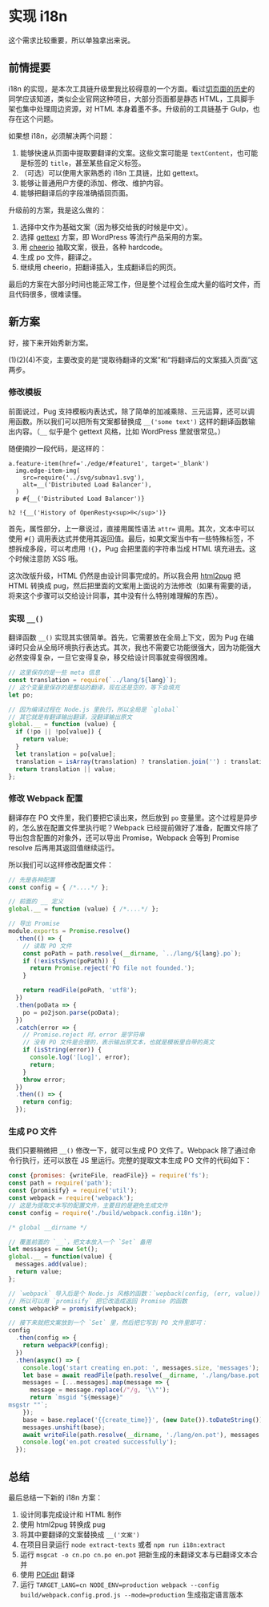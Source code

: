 实现 i18n
========

这个需求比较重要，所以单独拿出来说。

前情提要
--------

i18n 的实现，是本次工具链升级里我比较得意的一个方面。看过[切页面的历史](history.md)的同学应该知道，类似企业官网这种项目，大部分页面都是静态 HTML，工具脚手架也集中处理周边资源，对 HTML 本身着墨不多。升级前的工具链基于 Gulp，也存在这个问题。

如果想 i18n，必须解决两个问题：

1. 能够快速从页面中提取要翻译的文案。这些文案可能是 `textContent`，也可能是标签的 `title`，甚至某些自定义标签。
2. （可选）可以使用大家熟悉的 i18n 工具链，比如 gettext。
3. 能够让普通用户方便的添加、修改、维护内容。
4. 能够把翻译后的字段准确插回页面。

升级前的方案，我是这么做的：

1. 选择中文作为基础文案（因为移交给我的时候是中文）。
2. 选择 [gettext](https://www.gnu.org/software/gettext/) 方案，即 WordPress 等流行产品采用的方案。
2. 用 [cheerio](https://github.com/cheeriojs/cheerio) 抽取文案，很丑，各种 hardcode。
3. 生成 po 文件，翻译之。
4. 继续用 cheerio，把翻译插入，生成翻译后的网页。

最后的方案在大部分时间也能正常工作，但是整个过程会生成大量的临时文件，而且代码很多，很难读懂。

新方案
--------

好，接下来开始秀新方案。

(1)(2)(4)不变，主要改变的是“提取待翻译的文案”和“将翻译后的文案插入页面”这两步。

### 修改模板

前面说过，Pug 支持模板内表达式，除了简单的加减乘除、三元运算，还可以调用函数。所以我们可以把所有文案都替换成 `__('some text')` 这样的翻译函数输出内容。（`__` 似乎是个 gettext 风格，比如 WordPress 里就很常见。）

随便摘抄一段代码，是这样的：

```pug
a.feature-item(href='./edge/#feature1', target='_blank')
  img.edge-item-img(
    src=require('../svg/subnav1.svg'),
    alt=__('Distributed Load Balancer'),
  )
  p #{__('Distributed Load Balancer')}

h2 !{__('History of OpenResty<sup>®</sup>')}
```

首先，属性部分，上一章说过，直接用属性语法 `attr=` 调用。其次，文本中可以使用 `#{}` 调用表达式并使用其返回值。最后，如果文案当中有一些特殊标签，不想拆成多段，可以考虑用 `!{}`，Pug 会把里面的字符串当成 HTML 填充进去。这个时候注意防 XSS 哦。

这次改版升级，HTML 仍然是由设计同事完成的。所以我会用 [html2pug](https://www.npmjs.com/package/html2pug) 把 HTML 转换成 pug，然后把里面的文案用上面说的方法修改（如果有需要的话，将来这个步骤可以交给设计同事，其中没有什么特别难理解的东西）。

### 实现 `__()`

翻译函数 `__()` 实现其实很简单。首先，它需要放在全局上下文，因为 Pug 在编译时只会从全局环境执行表达式。其次，我也不需要它功能很强大，因为功能强大必然变得复杂，一旦它变得复杂，移交给设计同事就变得很困难。

```js
// 这里保存的是一些 meta 信息
const translation = require(`../lang/${lang}`);
// 这个变量里保存的是整站的翻译，现在还是空的，等下会填充
let po;

// 因为编译过程在 Node.js 里执行，所以全局是 `global`
// 其它就是有翻译输出翻译，没翻译输出原文
global.__ = function (value) {
  if (!po || !po[value]) {
    return value;
  }
  let translation = po[value];
  translation = isArray(translation) ? translation.join('') : translation;
  return translation || value;
};
```

### 修改 Webpack 配置

翻译存在 PO 文件里，我们要把它读出来，然后放到 `po` 变量里。这个过程是异步的，怎么放在配置文件里执行呢？Webpack 已经提前做好了准备，配置文件除了导出包含配置的对象外，还可以导出 Promise，Webpack 会等到 Promise resolve 后再用其返回值继续运行。

所以我们可以这样修改配置文件：

```js
// 先是各种配置
const config = { /*....*/ };

// 前面的 __ 定义
global.__ = function (value) { /*....*/ };

// 导出 Promise
module.exports = Promise.resolve()
  .then(() => {
    // 读取 PO 文件
    const poPath = path.resolve(__dirname, `../lang/${lang}.po`);
    if (!existsSync(poPath)) {
      return Promise.reject('PO file not founded.');
    }

    return readFile(poPath, 'utf8');
  })
  .then(poData => {
    po = po2json.parse(poData);
  })
  .catch(error => {
    // Promise.reject 时，error 是字符串
    // 没有 PO 文件是合理的，表示输出原文本，也就是模板里自带的英文
    if (isString(error)) {
      console.log('[Log]', error);
      return;
    }
    throw error;
  })
  .then(() => {
    return config;
  });

```

### 生成 PO 文件

我们只要稍微把 `__()` 修改一下，就可以生成 PO 文件了。Webpack 除了通过命令行执行，还可以放在 JS 里运行。完整的提取文本生成 PO 文件的代码如下：

```js
const {promises: {writeFile, readFile}} = require('fs');
const path = require('path');
const {promisify} = require('util');
const webpack = require('webpack');
// 这是为提取文本写的配置文件，主要目的是避免生成文件
const config = require('./build/webpack.config.i18n');

/* global __dirname */

// 覆盖前面的 `__`，把文本放入一个 `Set` 备用
let messages = new Set();
global.__ = function(value) {
  messages.add(value);
  return value;
};

// `webpack` 导入后是个 Node.js 风格的函数：`wepback(config, (err, value))`
// 所以可以用 `promisify` 把它改造成返回 Promise 的函数
const webpackP = promisify(webpack);

// 接下来就把文案放到一个 `Set` 里，然后把它写到 PO 文件里即可：
config
  .then(config => {
    return webpackP(config);
  })
  .then(async() => {
    console.log('start creating en.pot: ', messages.size, 'messages');
    let base = await readFile(path.resolve(__dirname, './lang/base.pot'), 'utf8');
    messages = [...messages].map(message => {
      message = message.replace(/"/g, '\\"');
      return `msgid "${message}"
msgstr ""`;
    });
    base = base.replace('{{create_time}}', (new Date()).toDateString());
    messages.unshift(base);
    await writeFile(path.resolve(__dirname, './lang/en.pot'), messages.join('\n\n'), 'utf8');
    console.log('en.pot created successfully');
  });
```

总结
--------

最后总结一下新的 i18n 方案：

1. 设计同事完成设计和 HTML 制作
2. 使用 html2pug 转换成 pug
3. 将其中要翻译的文案替换成 `__('文案')`
4. 在项目目录运行 `node extract-texts` 或者 `npm run i18n:extract`
5. 运行 `msgcat -o cn.po cn.po en.pot` 把新生成的未翻译文本与已翻译文本合并
6. 使用 [POEdit](https://poedit.net/download) 翻译
7. 运行 `TARGET_LANG=cn NODE_ENV=production webpack --config build/webpack.config.prod.js --mode=production` 生成指定语言版本
